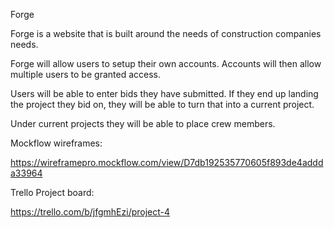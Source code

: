 Forge

Forge is a website that is built around the needs of construction companies needs.

Forge will allow users to setup their own accounts. Accounts will then allow multiple users to be granted access. 

Users will be able to enter bids they have submitted. If they end up landing the project they bid on, they will be able to turn that into a current project.

Under current projects they will be able to place crew members. 

Mockflow wireframes:

https://wireframepro.mockflow.com/view/D7db192535770605f893de4addda33964

Trello Project board:

https://trello.com/b/jfgmhEzi/project-4
